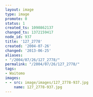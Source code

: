 ```yaml
---
layout: image
type: image
promote: 0
status: 1
created_ts: 1090862137
changed_ts: 1372159417
node_id: 937
title: '127_2778'
created: '2004-07-26'
changed: '2013-06-25'
aliases:
- "/2004/07/26/127_2778/"
permalink: "/2004/07/26/127_2778/"
tags:
- Waitomo
images:
- - src: image/images/127_2778-937.jpg
    name: 127_2778-937.jpg
---
```


